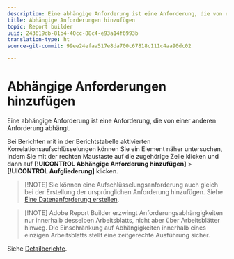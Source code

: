 ```yaml
---
description: Eine abhängige Anforderung ist eine Anforderung, die von einer anderen Anforderung abhängt.
title: Abhängige Anforderungen hinzufügen
topic: Report builder
uuid: 243619db-81b4-40cc-88c4-e93a14f6993b
translation-type: ht
source-git-commit: 99ee24efaa517e8da700c67818c111c4aa90dc02

---
```



# Abhängige Anforderungen hinzufügen

Eine abhängige Anforderung ist eine Anforderung, die von einer anderen Anforderung abhängt.

Bei Berichten mit in der Berichtstabelle aktivierten Korrelationsaufschlüsselungen können Sie ein Element näher untersuchen, indem Sie mit der rechten Maustaste auf die zugehörige Zelle klicken und dann auf **[!UICONTROL Abhängige Anforderung hinzufügen]** > **[!UICONTROL Aufgliederung]** klicken.

> [!NOTE] Sie können eine Aufschlüsselungsanforderung auch gleich bei der Erstellung der ursprünglichen Anforderung hinzufügen. Siehe [Eine Datenanforderung erstellen](/help/analyze/report-builder/data-requests/t-create-a-data-request.md).

> [!NOTE] Adobe Report Builder erzwingt Anforderungsabhängigkeiten nur innerhalb desselben Arbeitsblatts, nicht aber über Arbeitsblätter hinweg. Die Einschränkung auf Abhängigkeiten innerhalb eines einzigen Arbeitsblatts stellt eine zeitgerechte Ausführung sicher.

Siehe [Detailberichte](/help/analyze/reports-analytics/reports-customize/breakdowns.md).
